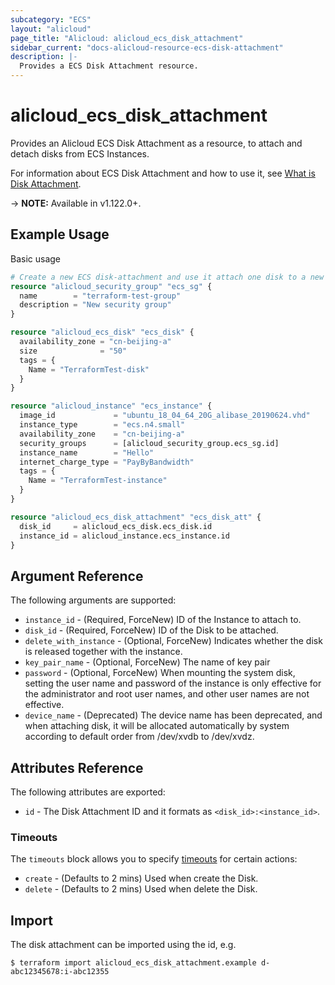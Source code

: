 ```yaml
---
subcategory: "ECS"
layout: "alicloud"
page_title: "Alicloud: alicloud_ecs_disk_attachment"
sidebar_current: "docs-alicloud-resource-ecs-disk-attachment"
description: |-
  Provides a ECS Disk Attachment resource.
---
```


# alicloud\_ecs\_disk\_attachment

Provides an Alicloud ECS Disk Attachment as a resource, to attach and detach disks from ECS Instances.

For information about ECS Disk Attachment and how to use it, see [What is Disk Attachment](https://www.alibabacloud.com/help/en/doc-detail/25515.htm).

-> **NOTE:** Available in v1.122.0+.

## Example Usage

Basic usage

```terraform
# Create a new ECS disk-attachment and use it attach one disk to a new instance.
resource "alicloud_security_group" "ecs_sg" {
  name        = "terraform-test-group"
  description = "New security group"
}

resource "alicloud_ecs_disk" "ecs_disk" {
  availability_zone = "cn-beijing-a"
  size              = "50"
  tags = {
    Name = "TerraformTest-disk"
  }
}

resource "alicloud_instance" "ecs_instance" {
  image_id             = "ubuntu_18_04_64_20G_alibase_20190624.vhd"
  instance_type        = "ecs.n4.small"
  availability_zone    = "cn-beijing-a"
  security_groups      = [alicloud_security_group.ecs_sg.id]
  instance_name        = "Hello"
  internet_charge_type = "PayByBandwidth"
  tags = {
    Name = "TerraformTest-instance"
  }
}

resource "alicloud_ecs_disk_attachment" "ecs_disk_att" {
  disk_id     = alicloud_ecs_disk.ecs_disk.id
  instance_id = alicloud_instance.ecs_instance.id
}
```
## Argument Reference

The following arguments are supported:

* `instance_id` - (Required, ForceNew) ID of the Instance to attach to.
* `disk_id` - (Required, ForceNew) ID of the Disk to be attached.
* `delete_with_instance` - (Optional, ForceNew) Indicates whether the disk is released together with the instance.
* `key_pair_name` - (Optional, ForceNew) The name of key pair
* `password` - (Optional, ForceNew) When mounting the system disk, setting the user name and password of the instance is only effective for the administrator and root user names, and other user names are not effective.
* `device_name` - (Deprecated) The device name has been deprecated, and when attaching disk, it will be allocated automatically by system according to default order from /dev/xvdb to /dev/xvdz.

## Attributes Reference

The following attributes are exported:

* `id` - The Disk Attachment ID and it formats as `<disk_id>:<instance_id>`.

### Timeouts

The `timeouts` block allows you to specify [timeouts](https://www.terraform.io/docs/configuration-0-11/resources.html#timeouts) for certain actions:

* `create` - (Defaults to 2 mins) Used when create the Disk.
* `delete` - (Defaults to 2 mins) Used when delete the Disk.

## Import

The disk attachment can be imported using the id, e.g.

```
$ terraform import alicloud_ecs_disk_attachment.example d-abc12345678:i-abc12355
```

